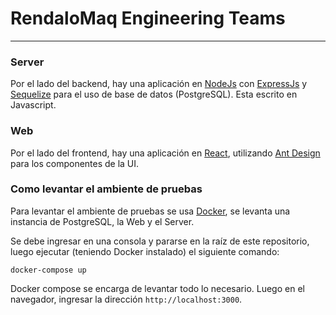 # RendaloMaq Engineering Teams

---

### Server
Por el lado del backend, hay una aplicación en [NodeJs](https://nodejs.org/) con [ExpressJs](https://expressjs.com/) y 
[Sequelize](https://sequelize.org/) para el uso de base de datos (PostgreSQL). Esta escrito en Javascript.

### Web
Por el lado del frontend, hay una aplicación en [React](https://reactjs.org/), utilizando [Ant Design](https://ant.design/) para los componentes de la UI.

### Como levantar el ambiente de pruebas
Para levantar el ambiente de pruebas se usa [Docker](https://www.docker.com/), se levanta una instancia de PostgreSQL, la 
Web  y el Server.

Se debe ingresar en una consola y pararse en la raíz de este repositorio, luego ejecutar (teniendo Docker instalado) el siguiente comando:

`docker-compose up`

Docker compose se encarga de levantar todo lo necesario. Luego en el navegador, ingresar la dirección `http://localhost:3000`.